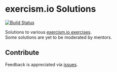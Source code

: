 # exercism.io Solutions
[![Build Status](https://travis-ci.com/aelbozie/exercism.svg?branch=master)](https://travis-ci.com/aelbozie/exercism)  

Solutions to various [exercism.io exercises](https://exercism.io/).  
Some solutions are yet to be moderated by mentors.

## Contribute

Feedback is appreciated via [issues](https://github.com/rootulp/exercism/issues/new).  
